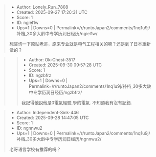 > - Author: Lonely_Run_7808
> - Created: 2025-09-27 17:20:31 UTC
> - Score: 1
> - ID: ngiel1w
> - Ups=1 | Downs=0 | Permalink=/r/runtoJapan2/comments/1nq1u9j/补档_30多大龄中专学历润日经历/ngiel1w/
>
> 想咨询一下原贴老哥，原来专业就是电气工程相关的嘛？还是到了日本重新做的？

>> - Author: Ok-Chest-3517
>> - Created: 2025-09-30 09:57:28 UTC
>> - Score: 1
>> - ID: ngzbfrz
>> - Ups=1 | Downs=0 | Permalink=/r/runtoJapan2/comments/1nq1u9j/补档_30多大龄中专学历润日经历/ngzbfrz/
>>
>> 我記得他說他是0電氣經驗,學的電氣. 不知道我有沒有記錯.

> - Author: Independent-Sink-446
> - Created: 2025-09-28 14:47:05 UTC
> - Score: 1
> - ID: ngnnwu2
> - Ups=1 | Downs=0 | Permalink=/r/runtoJapan2/comments/1nq1u9j/补档_30多大龄中专学历润日经历/ngnnwu2/
>
> 老哥语言学校有推荐的吗？
